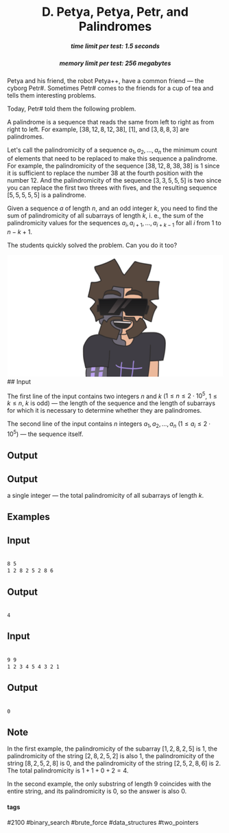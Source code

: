 <h1 style='text-align: center;'> D. Petya, Petya, Petr, and Palindromes</h1>

<h5 style='text-align: center;'>time limit per test: 1.5 seconds</h5>
<h5 style='text-align: center;'>memory limit per test: 256 megabytes</h5>

Petya and his friend, the robot Petya++, have a common friend — the cyborg Petr#. Sometimes Petr# comes to the friends for a cup of tea and tells them interesting problems.

Today, Petr# told them the following problem.

A palindrome is a sequence that reads the same from left to right as from right to left. For example, $[38, 12, 8, 12, 38]$, $[1]$, and $[3, 8, 8, 3]$ are palindromes.

Let's call the palindromicity of a sequence $a_1, a_2, \dots, a_n$ the minimum count of elements that need to be replaced to make this sequence a palindrome. For example, the palindromicity of the sequence $[38, 12, 8, 38, 38]$ is $1$ since it is sufficient to replace the number $38$ at the fourth position with the number $12$. And the palindromicity of the sequence $[3, 3, 5, 5, 5]$ is two since you can replace the first two threes with fives, and the resulting sequence $[5, 5, 5, 5, 5]$ is a palindrome.

Given a sequence $a$ of length $n$, and an odd integer $k$, you need to find the sum of palindromicity of all subarrays of length $k$, i. e., the sum of the palindromicity values for the sequences $a_i, a_{i+1}, \dots, a_{i+k-1}$ for all $i$ from $1$ to $n-k+1$.

The students quickly solved the problem. Can you do it too?

 ![](images/379c2d1eded22e3073b56466b9aa3830e8caa4d5.png) ## Input

The first line of the input contains two integers $n$ and $k$ ($1 \le n \le 2 \cdot 10^5$, $1 \le k \le n$, $k$ is odd) — the length of the sequence and the length of subarrays for which it is necessary to determine whether they are palindromes.

The second line of the input contains $n$ integers $a_1, a_2, \ldots, a_n$ ($1 \le a_i \le 2 \cdot 10^5$) — the sequence itself.

## Output

## Output

 a single integer — the total palindromicity of all subarrays of length $k$.

## Examples

## Input


```

8 5
1 2 8 2 5 2 8 6

```
## Output


```

4

```
## Input


```

9 9
1 2 3 4 5 4 3 2 1

```
## Output


```

0

```
## Note

In the first example, the palindromicity of the subarray $[1, 2, 8, 2, 5]$ is $1$, the palindromicity of the string $[2, 8, 2, 5, 2]$ is also $1$, the palindromicity of the string $[8, 2, 5, 2, 8]$ is $0$, and the palindromicity of the string $[2, 5, 2, 8, 6]$ is $2$. The total palindromicity is $1+1+0+2 = 4$.

In the second example, the only substring of length $9$ coincides with the entire string, and its palindromicity is $0$, so the answer is also $0$.



#### tags 

#2100 #binary_search #brute_force #data_structures #two_pointers 